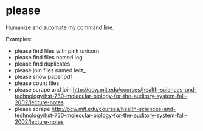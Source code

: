 # please
Humanize and automate my command line.

Examples:
* please find files with pink unicorn
* please find files named log
* please find duplicates
* please join files named lect_
* please show paper.pdf
* please count files
* please scrape and join http://ocw.mit.edu/courses/health-sciences-and-technology/hst-730-molecular-biology-for-the-auditory-system-fall-2002/lecture-notes
* please scrape http://ocw.mit.edu/courses/health-sciences-and-technology/hst-730-molecular-biology-for-the-auditory-system-fall-2002/lecture-notes
